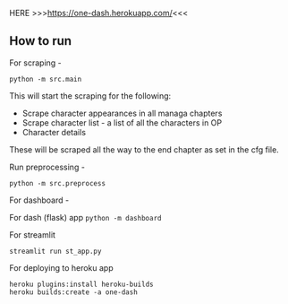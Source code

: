 HERE >>>https://one-dash.herokuapp.com/<<<

## How to run 

For scraping - 

`
python -m src.main
`

This will start the scraping for the following:

- Scrape character appearances in all managa chapters
- Scrape character list - a list of all the characters in OP
- Character details

These will be scraped all the way to the end chapter as set in the cfg file.

Run preprocessing -

`
python -m src.preprocess
`

For dashboard - 

For dash (flask) app
`
python -m dashboard
`

For streamlit 

`
streamlit run st_app.py
`

For deploying to heroku app 

```
heroku plugins:install heroku-builds
heroku builds:create -a one-dash
```
